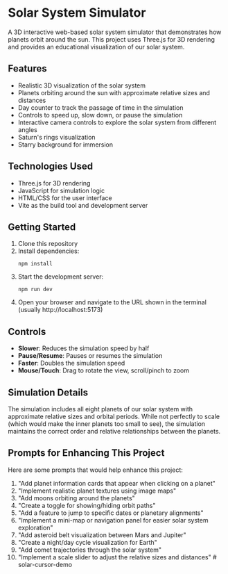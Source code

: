 # Solar System Simulator

A 3D interactive web-based solar system simulator that demonstrates how planets orbit around the sun. This project uses Three.js for 3D rendering and provides an educational visualization of our solar system.

## Features

- Realistic 3D visualization of the solar system
- Planets orbiting around the sun with approximate relative sizes and distances
- Day counter to track the passage of time in the simulation
- Controls to speed up, slow down, or pause the simulation
- Interactive camera controls to explore the solar system from different angles
- Saturn's rings visualization
- Starry background for immersion

## Technologies Used

- Three.js for 3D rendering
- JavaScript for simulation logic
- HTML/CSS for the user interface
- Vite as the build tool and development server

## Getting Started

1. Clone this repository
2. Install dependencies:
   ```
   npm install
   ```
3. Start the development server:
   ```
   npm run dev
   ```
4. Open your browser and navigate to the URL shown in the terminal (usually http://localhost:5173)

## Controls

- **Slower**: Reduces the simulation speed by half
- **Pause/Resume**: Pauses or resumes the simulation
- **Faster**: Doubles the simulation speed
- **Mouse/Touch**: Drag to rotate the view, scroll/pinch to zoom

## Simulation Details

The simulation includes all eight planets of our solar system with approximate relative sizes and orbital periods. While not perfectly to scale (which would make the inner planets too small to see), the simulation maintains the correct order and relative relationships between the planets.

## Prompts for Enhancing This Project

Here are some prompts that would help enhance this project:

1. "Add planet information cards that appear when clicking on a planet"
2. "Implement realistic planet textures using image maps"
3. "Add moons orbiting around the planets"
4. "Create a toggle for showing/hiding orbit paths"
5. "Add a feature to jump to specific dates or planetary alignments"
6. "Implement a mini-map or navigation panel for easier solar system exploration"
7. "Add asteroid belt visualization between Mars and Jupiter"
8. "Create a night/day cycle visualization for Earth"
9. "Add comet trajectories through the solar system"
10. "Implement a scale slider to adjust the relative sizes and distances" # solar-cursor-demo
